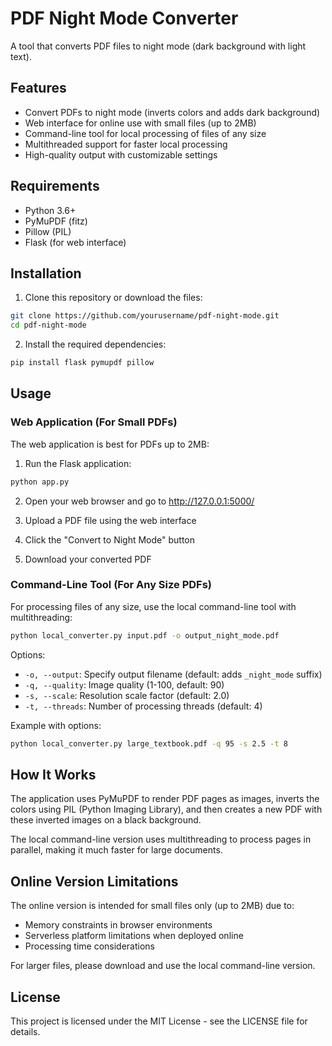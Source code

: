 # PDF Night Mode Converter

A tool that converts PDF files to night mode (dark background with light text).

## Features

- Convert PDFs to night mode (inverts colors and adds dark background)
- Web interface for online use with small files (up to 2MB)
- Command-line tool for local processing of files of any size
- Multithreaded support for faster local processing
- High-quality output with customizable settings

## Requirements

- Python 3.6+
- PyMuPDF (fitz)
- Pillow (PIL)
- Flask (for web interface)

## Installation

1. Clone this repository or download the files:

```bash
git clone https://github.com/yourusername/pdf-night-mode.git
cd pdf-night-mode
```

2. Install the required dependencies:

```bash
pip install flask pymupdf pillow
```

## Usage

### Web Application (For Small PDFs)

The web application is best for PDFs up to 2MB:

1. Run the Flask application:

```bash
python app.py
```

2. Open your web browser and go to http://127.0.0.1:5000/

3. Upload a PDF file using the web interface

4. Click the "Convert to Night Mode" button

5. Download your converted PDF

### Command-Line Tool (For Any Size PDFs)

For processing files of any size, use the local command-line tool with multithreading:

```bash
python local_converter.py input.pdf -o output_night_mode.pdf
```

Options:
- `-o, --output`: Specify output filename (default: adds `_night_mode` suffix)
- `-q, --quality`: Image quality (1-100, default: 90)
- `-s, --scale`: Resolution scale factor (default: 2.0)
- `-t, --threads`: Number of processing threads (default: 4)

Example with options:
```bash
python local_converter.py large_textbook.pdf -q 95 -s 2.5 -t 8
```

## How It Works

The application uses PyMuPDF to render PDF pages as images, inverts the colors using PIL (Python Imaging Library), and then creates a new PDF with these inverted images on a black background.

The local command-line version uses multithreading to process pages in parallel, making it much faster for large documents.

## Online Version Limitations

The online version is intended for small files only (up to 2MB) due to:
- Memory constraints in browser environments
- Serverless platform limitations when deployed online
- Processing time considerations

For larger files, please download and use the local command-line version.

## License

This project is licensed under the MIT License - see the LICENSE file for details. 